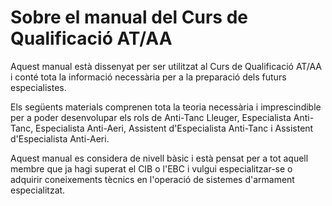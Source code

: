 # **Sobre el manual del Curs de Qualificació AT/AA**

Aquest manual està dissenyat per ser utilitzat al Curs de Qualificació AT/AA i conté tota la informació necessària per a la preparació dels futurs especialistes.

Els següents materials comprenen tota la teoria necessària i imprescindible per a poder desenvolupar els rols de Anti-Tanc Lleuger, Especialista Anti-Tanc, Especialista Anti-Aeri, Assistent d'Especialista Anti-Tanc i Assistent d'Especialista Anti-Aeri.

Aquest manual es considera de nivell bàsic i està pensat per a tot aquell membre que ja hagi superat el CIB o l'EBC i vulgui especialitzar-se o adquirir coneixements tècnics en l'operació de sistemes d'armament especialitzat.
